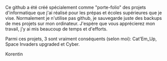 Ce github a été créé spécialement comme "porte-folio" des projets d'informatique que j'ai réalisé pour les prépas et écoles supérieures que je vise. 
Normalement je n'utilise pas github, je sauvegarde juste des backups de mes projets sur mon ordinateur. J'espère que vous apprécierez mon travail, j'y ai mis beaucoup de temps et d'efforts.

Parmi ces projets, 3 sont vraiment conséquents (selon moi): Cat'Em_Up, Space Invaders upgraded et Cyber.

Korentin
